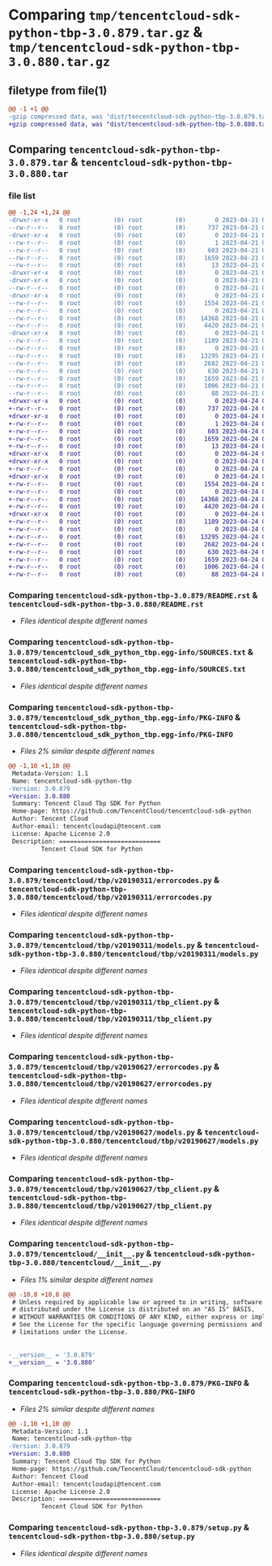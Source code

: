 # Comparing `tmp/tencentcloud-sdk-python-tbp-3.0.879.tar.gz` & `tmp/tencentcloud-sdk-python-tbp-3.0.880.tar.gz`

## filetype from file(1)

```diff
@@ -1 +1 @@
-gzip compressed data, was "dist/tencentcloud-sdk-python-tbp-3.0.879.tar", last modified: Fri Apr 21 01:01:19 2023, max compression
+gzip compressed data, was "dist/tencentcloud-sdk-python-tbp-3.0.880.tar", last modified: Mon Apr 24 03:32:29 2023, max compression
```

## Comparing `tencentcloud-sdk-python-tbp-3.0.879.tar` & `tencentcloud-sdk-python-tbp-3.0.880.tar`

### file list

```diff
@@ -1,24 +1,24 @@
-drwxr-xr-x   0 root         (0) root         (0)        0 2023-04-21 01:01:19.000000 tencentcloud-sdk-python-tbp-3.0.879/
--rw-r--r--   0 root         (0) root         (0)      737 2023-04-21 01:01:19.000000 tencentcloud-sdk-python-tbp-3.0.879/README.rst
-drwxr-xr-x   0 root         (0) root         (0)        0 2023-04-21 01:01:19.000000 tencentcloud-sdk-python-tbp-3.0.879/tencentcloud_sdk_python_tbp.egg-info/
--rw-r--r--   0 root         (0) root         (0)        1 2023-04-21 01:01:19.000000 tencentcloud-sdk-python-tbp-3.0.879/tencentcloud_sdk_python_tbp.egg-info/dependency_links.txt
--rw-r--r--   0 root         (0) root         (0)      603 2023-04-21 01:01:19.000000 tencentcloud-sdk-python-tbp-3.0.879/tencentcloud_sdk_python_tbp.egg-info/SOURCES.txt
--rw-r--r--   0 root         (0) root         (0)     1659 2023-04-21 01:01:19.000000 tencentcloud-sdk-python-tbp-3.0.879/tencentcloud_sdk_python_tbp.egg-info/PKG-INFO
--rw-r--r--   0 root         (0) root         (0)       13 2023-04-21 01:01:19.000000 tencentcloud-sdk-python-tbp-3.0.879/tencentcloud_sdk_python_tbp.egg-info/top_level.txt
-drwxr-xr-x   0 root         (0) root         (0)        0 2023-04-21 01:01:19.000000 tencentcloud-sdk-python-tbp-3.0.879/tencentcloud/
-drwxr-xr-x   0 root         (0) root         (0)        0 2023-04-21 01:01:19.000000 tencentcloud-sdk-python-tbp-3.0.879/tencentcloud/tbp/
--rw-r--r--   0 root         (0) root         (0)        0 2023-04-21 01:01:19.000000 tencentcloud-sdk-python-tbp-3.0.879/tencentcloud/tbp/__init__.py
-drwxr-xr-x   0 root         (0) root         (0)        0 2023-04-21 01:01:19.000000 tencentcloud-sdk-python-tbp-3.0.879/tencentcloud/tbp/v20190311/
--rw-r--r--   0 root         (0) root         (0)     1554 2023-04-21 01:01:19.000000 tencentcloud-sdk-python-tbp-3.0.879/tencentcloud/tbp/v20190311/errorcodes.py
--rw-r--r--   0 root         (0) root         (0)        0 2023-04-21 01:01:19.000000 tencentcloud-sdk-python-tbp-3.0.879/tencentcloud/tbp/v20190311/__init__.py
--rw-r--r--   0 root         (0) root         (0)    14368 2023-04-21 01:01:19.000000 tencentcloud-sdk-python-tbp-3.0.879/tencentcloud/tbp/v20190311/models.py
--rw-r--r--   0 root         (0) root         (0)     4420 2023-04-21 01:01:19.000000 tencentcloud-sdk-python-tbp-3.0.879/tencentcloud/tbp/v20190311/tbp_client.py
-drwxr-xr-x   0 root         (0) root         (0)        0 2023-04-21 01:01:19.000000 tencentcloud-sdk-python-tbp-3.0.879/tencentcloud/tbp/v20190627/
--rw-r--r--   0 root         (0) root         (0)     1189 2023-04-21 01:01:19.000000 tencentcloud-sdk-python-tbp-3.0.879/tencentcloud/tbp/v20190627/errorcodes.py
--rw-r--r--   0 root         (0) root         (0)        0 2023-04-21 01:01:19.000000 tencentcloud-sdk-python-tbp-3.0.879/tencentcloud/tbp/v20190627/__init__.py
--rw-r--r--   0 root         (0) root         (0)    13295 2023-04-21 01:01:19.000000 tencentcloud-sdk-python-tbp-3.0.879/tencentcloud/tbp/v20190627/models.py
--rw-r--r--   0 root         (0) root         (0)     2682 2023-04-21 01:01:19.000000 tencentcloud-sdk-python-tbp-3.0.879/tencentcloud/tbp/v20190627/tbp_client.py
--rw-r--r--   0 root         (0) root         (0)      630 2023-04-21 01:01:19.000000 tencentcloud-sdk-python-tbp-3.0.879/tencentcloud/__init__.py
--rw-r--r--   0 root         (0) root         (0)     1659 2023-04-21 01:01:19.000000 tencentcloud-sdk-python-tbp-3.0.879/PKG-INFO
--rw-r--r--   0 root         (0) root         (0)     1006 2023-04-21 01:01:19.000000 tencentcloud-sdk-python-tbp-3.0.879/setup.py
--rw-r--r--   0 root         (0) root         (0)       88 2023-04-21 01:01:19.000000 tencentcloud-sdk-python-tbp-3.0.879/setup.cfg
+drwxr-xr-x   0 root         (0) root         (0)        0 2023-04-24 03:32:29.000000 tencentcloud-sdk-python-tbp-3.0.880/
+-rw-r--r--   0 root         (0) root         (0)      737 2023-04-24 03:32:28.000000 tencentcloud-sdk-python-tbp-3.0.880/README.rst
+drwxr-xr-x   0 root         (0) root         (0)        0 2023-04-24 03:32:29.000000 tencentcloud-sdk-python-tbp-3.0.880/tencentcloud_sdk_python_tbp.egg-info/
+-rw-r--r--   0 root         (0) root         (0)        1 2023-04-24 03:32:29.000000 tencentcloud-sdk-python-tbp-3.0.880/tencentcloud_sdk_python_tbp.egg-info/dependency_links.txt
+-rw-r--r--   0 root         (0) root         (0)      603 2023-04-24 03:32:29.000000 tencentcloud-sdk-python-tbp-3.0.880/tencentcloud_sdk_python_tbp.egg-info/SOURCES.txt
+-rw-r--r--   0 root         (0) root         (0)     1659 2023-04-24 03:32:29.000000 tencentcloud-sdk-python-tbp-3.0.880/tencentcloud_sdk_python_tbp.egg-info/PKG-INFO
+-rw-r--r--   0 root         (0) root         (0)       13 2023-04-24 03:32:29.000000 tencentcloud-sdk-python-tbp-3.0.880/tencentcloud_sdk_python_tbp.egg-info/top_level.txt
+drwxr-xr-x   0 root         (0) root         (0)        0 2023-04-24 03:32:29.000000 tencentcloud-sdk-python-tbp-3.0.880/tencentcloud/
+drwxr-xr-x   0 root         (0) root         (0)        0 2023-04-24 03:32:29.000000 tencentcloud-sdk-python-tbp-3.0.880/tencentcloud/tbp/
+-rw-r--r--   0 root         (0) root         (0)        0 2023-04-24 03:32:28.000000 tencentcloud-sdk-python-tbp-3.0.880/tencentcloud/tbp/__init__.py
+drwxr-xr-x   0 root         (0) root         (0)        0 2023-04-24 03:32:29.000000 tencentcloud-sdk-python-tbp-3.0.880/tencentcloud/tbp/v20190311/
+-rw-r--r--   0 root         (0) root         (0)     1554 2023-04-24 03:32:28.000000 tencentcloud-sdk-python-tbp-3.0.880/tencentcloud/tbp/v20190311/errorcodes.py
+-rw-r--r--   0 root         (0) root         (0)        0 2023-04-24 03:32:28.000000 tencentcloud-sdk-python-tbp-3.0.880/tencentcloud/tbp/v20190311/__init__.py
+-rw-r--r--   0 root         (0) root         (0)    14368 2023-04-24 03:32:28.000000 tencentcloud-sdk-python-tbp-3.0.880/tencentcloud/tbp/v20190311/models.py
+-rw-r--r--   0 root         (0) root         (0)     4420 2023-04-24 03:32:28.000000 tencentcloud-sdk-python-tbp-3.0.880/tencentcloud/tbp/v20190311/tbp_client.py
+drwxr-xr-x   0 root         (0) root         (0)        0 2023-04-24 03:32:29.000000 tencentcloud-sdk-python-tbp-3.0.880/tencentcloud/tbp/v20190627/
+-rw-r--r--   0 root         (0) root         (0)     1189 2023-04-24 03:32:28.000000 tencentcloud-sdk-python-tbp-3.0.880/tencentcloud/tbp/v20190627/errorcodes.py
+-rw-r--r--   0 root         (0) root         (0)        0 2023-04-24 03:32:28.000000 tencentcloud-sdk-python-tbp-3.0.880/tencentcloud/tbp/v20190627/__init__.py
+-rw-r--r--   0 root         (0) root         (0)    13295 2023-04-24 03:32:28.000000 tencentcloud-sdk-python-tbp-3.0.880/tencentcloud/tbp/v20190627/models.py
+-rw-r--r--   0 root         (0) root         (0)     2682 2023-04-24 03:32:28.000000 tencentcloud-sdk-python-tbp-3.0.880/tencentcloud/tbp/v20190627/tbp_client.py
+-rw-r--r--   0 root         (0) root         (0)      630 2023-04-24 03:32:28.000000 tencentcloud-sdk-python-tbp-3.0.880/tencentcloud/__init__.py
+-rw-r--r--   0 root         (0) root         (0)     1659 2023-04-24 03:32:29.000000 tencentcloud-sdk-python-tbp-3.0.880/PKG-INFO
+-rw-r--r--   0 root         (0) root         (0)     1006 2023-04-24 03:32:28.000000 tencentcloud-sdk-python-tbp-3.0.880/setup.py
+-rw-r--r--   0 root         (0) root         (0)       88 2023-04-24 03:32:29.000000 tencentcloud-sdk-python-tbp-3.0.880/setup.cfg
```

### Comparing `tencentcloud-sdk-python-tbp-3.0.879/README.rst` & `tencentcloud-sdk-python-tbp-3.0.880/README.rst`

 * *Files identical despite different names*

### Comparing `tencentcloud-sdk-python-tbp-3.0.879/tencentcloud_sdk_python_tbp.egg-info/SOURCES.txt` & `tencentcloud-sdk-python-tbp-3.0.880/tencentcloud_sdk_python_tbp.egg-info/SOURCES.txt`

 * *Files identical despite different names*

### Comparing `tencentcloud-sdk-python-tbp-3.0.879/tencentcloud_sdk_python_tbp.egg-info/PKG-INFO` & `tencentcloud-sdk-python-tbp-3.0.880/tencentcloud_sdk_python_tbp.egg-info/PKG-INFO`

 * *Files 2% similar despite different names*

```diff
@@ -1,10 +1,10 @@
 Metadata-Version: 1.1
 Name: tencentcloud-sdk-python-tbp
-Version: 3.0.879
+Version: 3.0.880
 Summary: Tencent Cloud Tbp SDK for Python
 Home-page: https://github.com/TencentCloud/tencentcloud-sdk-python
 Author: Tencent Cloud
 Author-email: tencentcloudapi@tencent.com
 License: Apache License 2.0
 Description: ============================
         Tencent Cloud SDK for Python
```

### Comparing `tencentcloud-sdk-python-tbp-3.0.879/tencentcloud/tbp/v20190311/errorcodes.py` & `tencentcloud-sdk-python-tbp-3.0.880/tencentcloud/tbp/v20190311/errorcodes.py`

 * *Files identical despite different names*

### Comparing `tencentcloud-sdk-python-tbp-3.0.879/tencentcloud/tbp/v20190311/models.py` & `tencentcloud-sdk-python-tbp-3.0.880/tencentcloud/tbp/v20190311/models.py`

 * *Files identical despite different names*

### Comparing `tencentcloud-sdk-python-tbp-3.0.879/tencentcloud/tbp/v20190311/tbp_client.py` & `tencentcloud-sdk-python-tbp-3.0.880/tencentcloud/tbp/v20190311/tbp_client.py`

 * *Files identical despite different names*

### Comparing `tencentcloud-sdk-python-tbp-3.0.879/tencentcloud/tbp/v20190627/errorcodes.py` & `tencentcloud-sdk-python-tbp-3.0.880/tencentcloud/tbp/v20190627/errorcodes.py`

 * *Files identical despite different names*

### Comparing `tencentcloud-sdk-python-tbp-3.0.879/tencentcloud/tbp/v20190627/models.py` & `tencentcloud-sdk-python-tbp-3.0.880/tencentcloud/tbp/v20190627/models.py`

 * *Files identical despite different names*

### Comparing `tencentcloud-sdk-python-tbp-3.0.879/tencentcloud/tbp/v20190627/tbp_client.py` & `tencentcloud-sdk-python-tbp-3.0.880/tencentcloud/tbp/v20190627/tbp_client.py`

 * *Files identical despite different names*

### Comparing `tencentcloud-sdk-python-tbp-3.0.879/tencentcloud/__init__.py` & `tencentcloud-sdk-python-tbp-3.0.880/tencentcloud/__init__.py`

 * *Files 1% similar despite different names*

```diff
@@ -10,8 +10,8 @@
 # Unless required by applicable law or agreed to in writing, software
 # distributed under the License is distributed on an "AS IS" BASIS,
 # WITHOUT WARRANTIES OR CONDITIONS OF ANY KIND, either express or implied.
 # See the License for the specific language governing permissions and
 # limitations under the License.
 
 
-__version__ = '3.0.879'
+__version__ = '3.0.880'
```

### Comparing `tencentcloud-sdk-python-tbp-3.0.879/PKG-INFO` & `tencentcloud-sdk-python-tbp-3.0.880/PKG-INFO`

 * *Files 2% similar despite different names*

```diff
@@ -1,10 +1,10 @@
 Metadata-Version: 1.1
 Name: tencentcloud-sdk-python-tbp
-Version: 3.0.879
+Version: 3.0.880
 Summary: Tencent Cloud Tbp SDK for Python
 Home-page: https://github.com/TencentCloud/tencentcloud-sdk-python
 Author: Tencent Cloud
 Author-email: tencentcloudapi@tencent.com
 License: Apache License 2.0
 Description: ============================
         Tencent Cloud SDK for Python
```

### Comparing `tencentcloud-sdk-python-tbp-3.0.879/setup.py` & `tencentcloud-sdk-python-tbp-3.0.880/setup.py`

 * *Files identical despite different names*

